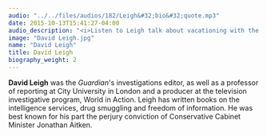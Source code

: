 ```yaml
---
audio: "../../files/audios/182/Leigh&#32;bio&#32;quote.mp3" 
date: 2015-10-13T15:41:27-04:00
audio_description: "<i>Listen to Leigh talk about vacationing with the cables.</i>"
image: "David Leigh.jpg" 
name: "David Leigh"
title: David Leigh
biography_weight: 2
---
```


<strong>David Leigh</strong> was the <em>Guardian</em>&#39;s investigations editor, 
as well as a professor of reporting at City University in London and a producer at 
the television investigative program, World in Action. Leigh has written books on the 
intelligence services, drug smuggling and freedom of information. He was best known 
for his part the perjury conviction of Conservative Cabinet Minister Jonathan Aitken.

